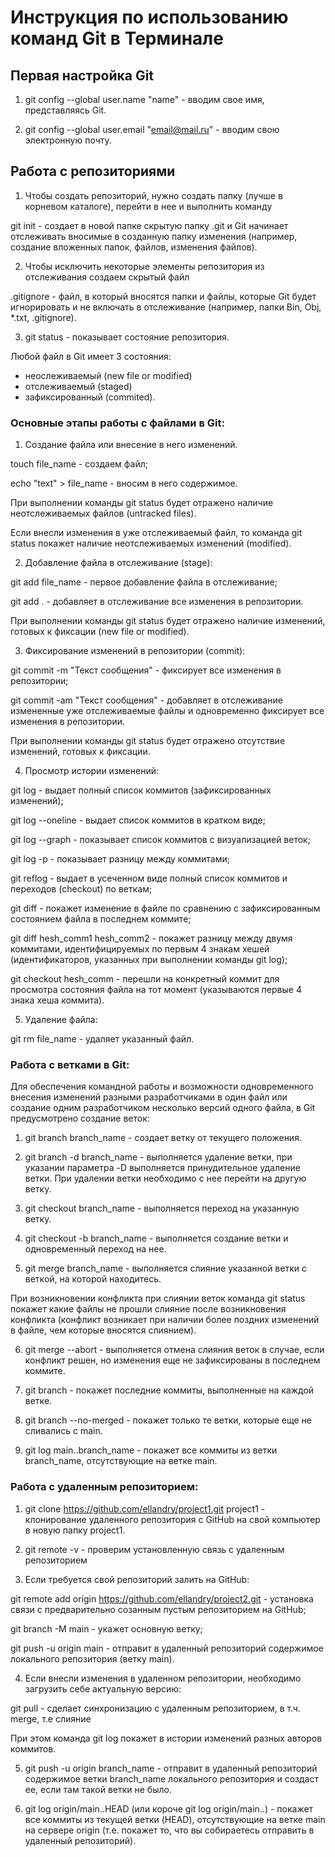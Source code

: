 # **Инструкция по использованию команд Git в Терминале**

## **Первая настройка Git**


1. git config --global user.name "name" - вводим свое имя, представляясь Git.

2. git config --global user.email "email@mail.ru" - вводим свою электронную почту.

## **Работа с репозиториями**


1. Чтобы создать репозиторий, нужно создать папку (лучше в корневом каталоге), перейти в нее и выполнить команду

git init - создает в новой папке скрытую папку .git и Git начинает отслеживать вносимые в созданную папку изменения (например, создание вложенных папок, файлов, изменения файлов).

2. Чтобы исключить некоторые элементы репозитория из отслеживания создаем скрытый файл 

.gitignore - файл, в который вносятся папки и файлы, которые Git будет игнорировать и не включать в отслеживание (например, папки Bin, Obj, *.txt, .gitignore).

3. git status - показывает состояние репозитория.

Любой файл в Git имеет 3 состояния:

* неослеживаемый (new file or modified)
* отслеживаемый (staged)
* зафиксированный (commited).



### **Основные этапы работы с файлами в Git:**


1. Создание файла или внесение в него изменений.

touch file_name - создаем файл;

echo "text" > file_name - вносим в него содержимое.

При выполнении команды git status будет отражено наличие неотслеживаемых файлов (untracked files).

Если внесли изменения в уже отслеживаемый файл, то команда git status покажет наличие неотслеживаемых изменений (modified).

2. Добавление файла в отслеживание (stage):

git add file_name - первое добавление файла в отслеживание;

git add . - добавляет в отслеживание все изменения в репозитории.

При выполнении команды git status будет отражено наличие изменений, готовых к фиксации (new file or modified). 

3. Фиксирование изменений в репозитории (commit):

git commit -m "Текст сообщения" - фиксирует все изменения в репозитории;

git commit -am "Текст сообщения" - добавляет в отслеживание измененные уже отслеживаемые файлы и одновременно фиксирует все изменения в репозитории.

При выполнении команды git status будет отражено отсутствие изменений, готовых к фиксации.

4. Просмотр истории изменений:

git log - выдает полный список коммитов (зафиксированных изменений);

git log --oneline - выдает список коммитов в кратком виде;

git log --graph - показывает список коммитов с визуализацией веток;

git log -p - показывает разницу между коммитами;

git reflog - выдает в усеченном виде полный список коммитов и переходов (checkout) по веткам;

git diff - покажет изменение в файле по сравнению с зафиксированным состоянием файла в последнем коммите;

git diff hesh_comm1 hesh_comm2 - покажет разницу между двумя коммитами, идентифицируемых по первым 4 знакам хешей (идентификаторов, указанных при выполнении команды git log);

git checkout hesh_comm - перешли на конкретный коммит для просмотра состояния файла на тот момент (указываются первые 4 знака хеша коммита).

5. Удаление файла:

git rm file_name - удаляет указанный файл.

### **Работа с ветками в Git:**


Для обеспечения командной работы и возможности одновременного внесения изменений разными разработчиками в один файл или создание одним разработчиком несколько версий одного файла, в Git предусмотрено создание веток:

1. git branch branch_name - создает ветку от текущего положения.

2. git branch -d branch_name - выполняется удаление ветки, при указании параметра -D выполняется принудительное удаление ветки. При удалении ветки необходимо с нее перейти на другую ветку.

3. git checkout branch_name - выполняется переход на указанную ветку.

4. git checkout -b branch_name - выполняется создание ветки и одновременный переход на нее.

5. git merge branch_name - выполняется слияние указанной ветки с веткой, на которой находитесь.

При возникновении конфликта при слиянии веток команда git status  покажет какие файлы не прошли слияние после возникновения конфликта (конфликт возникает при наличии более поздних изменений в файле, чем которые вносятся слиянием).

6. git merge --abort - выполняется отмена слияния веток в случае, если конфликт решен, но изменения еще не зафиксированы в последнем коммите.

7. git branch - покажет последние коммиты, выполненные на каждой ветке.

8. git branch --no-merged - покажет только те ветки, которые еще не сливались с main.

9. git log main..branch_name - покажет все коммиты из ветки branch_name, отсутствующие на ветке main.


### **Работа с удаленным репозиторием:**

1. git clone https://github.com/ellandry/project1.git project1 - клонирование удаленного репозитория с GitHub на свой компьютер в новую папку project1.

2. git remote -v - проверим установленную связь с удаленным репозиторием

3. Если требуется свой репозиторий залить на GitHub:

git remote add origin https://github.com/ellandry/project2.git - установка связи с предварительно созанным пустым репозиторием на GitHub;

git branch -M main - укажет основную ветку;

git push -u origin main - отправит в удаленный репозиторий содержимое локального репозитория (ветку main).

4. Если внесли изменения в удаленном репозитории, необходимо загрузить себе актуальную версию:

git pull - сделает  синхронизацию с удаленным репозиторием, в т.ч. merge, т.е слияние

При этом команда git log покажет в истории изменений разных авторов коммитов.

5. git push -u origin branch_name - отправит в удаленный репозиторий содержимое ветки branch_name локального репозитория и создаст ее, если там такой ветки не было.

6. git log origin/main..HEAD (или короче git log origin/main..) - покажет все коммиты из текущей ветки (HEAD), отсутствующие на ветке main на сервере origin (т.е. покажет то, что вы собираетесь отправить в удаленный репозиторий).

